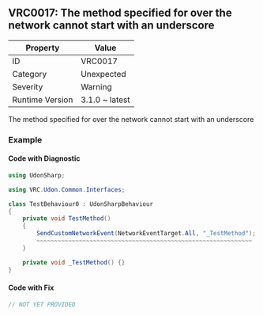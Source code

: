 ## VRC0017: The method specified for over the network cannot start with an underscore

| Property        | Value          | 
| --------------- | -------------- | 
| ID              | VRC0017        | 
| Category        | Unexpected     | 
| Severity        | Warning        | 
| Runtime Version | 3.1.0 ~ latest | 

The method specified for over the network cannot start with an underscore  

### Example

#### Code with Diagnostic


```csharp
using UdonSharp;

using VRC.Udon.Common.Interfaces;

class TestBehaviour0 : UdonSharpBehaviour
{
    private void TestMethod()
    {
        SendCustomNetworkEvent(NetworkEventTarget.All, "_TestMethod");
        ~~~~~~~~~~~~~~~~~~~~~~~~~~~~~~~~~~~~~~~~~~~~~~~~~~~~~~~~~~~~~
    }

    private void _TestMethod() {}
}
```

#### Code with Fix


```csharp
// NOT YET PROVIDED
```



